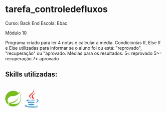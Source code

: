 # tarefa_controledefluxos

Curso: Back End
Escola: Ebac

Módulo 10

Programa criado para ler 4 notas e calcular a média. Condicionias If, Else If e Else utilizadas para informar se o aluno foi ou está: "reprovado", "recuperação" ou "aprovado. 
Médias para os resultados: 
5< reprovado
5>= recuperação
7> aprovado

## Skills utilizadas:
<div style="display: inline_block"><br>
   <img align="center" alt="Spring" height="50" width="50" src="https://raw.githubusercontent.com/devicons/devicon/master/icons/spring/spring-original.svg">
  <img align="center" alt="Spring" height="60" width="60" src="https://raw.githubusercontent.com/devicons/devicon/master/icons/java/java-original.svg">
